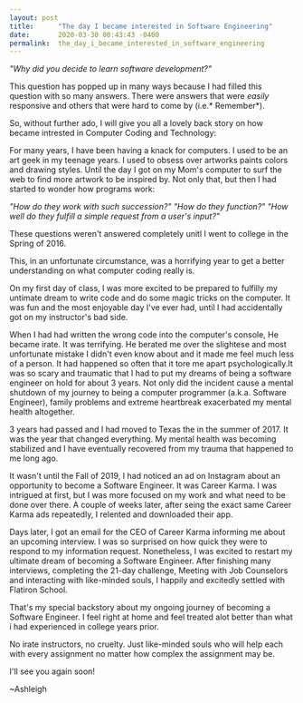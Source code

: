 ```yaml
---
layout: post
title:      "The day I became interested in Software Engineering"
date:       2020-03-30 00:43:43 -0400
permalink:  the_day_i_became_interested_in_software_engineering
---
```





*"Why did you decide to learn software development?"*

  This question has popped up in many ways because I had filled this question with so many 
answers. There were answers that were *easily* responsive and others that were hard to 
come by (i.e.* Remember*).



So, without further ado, I will give you all a lovely back story on how became intrested
in Computer Coding and Technology:



  For many years, I have been having a knack for computers. I used to be an art geek in my
teenage years. I used to obsess over artworks paints colors and drawing styles. Until the
day I got on my Mom's computer to surf the web to find more artwork to be inspired by. Not 
only that, but then I had started to wonder how programs work:

*"How do they work with such succession?" "How do they function?" "How well do they fulfill
a simple request from a user's input?"*

These questions weren't answered completely unitl I went to college in the Spring of 2016.



This, in an unfortunate circumstance, was a horrifying year to get a better understanding on
what computer coding really is.


    
On my first day of class, I was more excited to be prepared to fulfilly my untimate dream to write
code and do some magic tricks on the computer. It was fun and the most enjoyable day I've ever 
had, until I had accidentally got on my instructor's bad side. 

   
 When I had had written the wrong code into the computer's console, He became irate. It was
terrifying. He berated me over the slightese and most unfortunate mistake I didn't even know 
about and it made me feel much less of a person. It had happened so often that it tore me apart 
psychologically.It was so scary and traumatic that I had to put my dreams of being a software
engineer on hold for about 3 years. Not only did the incident cause a mental shutdown of my 
journey to being a computer programmer (a.k.a. Software Engineer), family problems and extreme
heartbreak exacerbated my mental health altogether.


3 years had passed and I had moved to Texas the in the summer of 2017. It was the year that 
changed everything. My mental health was becoming stabilized and I have eventually recovered
from my trauma that happened to me long ago.

 It wasn't until the Fall of 2019, I had noticed an ad on Instagram about an opportunity to become 
a Software Engineer. It was Career Karma. I was intrigued at first, but I was more focused on my 
work and what need to be done over there. A couple of weeks later, after seing the exact 
same Career Karma ads repeatedly, I relented and downloaded their app. 


Days later, I got an email for the CEO of Career Karma informing me about an upcoming interview.
I was so surprised on how quick they were to respond to my information request. Nonetheless, I was 
excited to restart my ultimate dream of becoming a Software Engineer. After finishing many interviews, 
completing the 21-day challenge, Meeting with Job Counselors and interacting with like-minded souls,
I happily and excitedly settled with Flatiron School.



That's my special backstory about my ongoing journey of becoming a Software Engineer. I feel right
at home and feel treated alot better than what i had experienced in college years prior.


No irate instructors, no cruelty. Just like-minded souls who will help each with every assignment no matter how complex the assignment may be.


I'll see you again soon!


~Ashleigh




